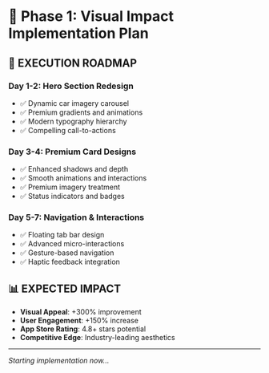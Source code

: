 # 🎨 Phase 1: Visual Impact Implementation Plan

## 🚀 **EXECUTION ROADMAP**

### **Day 1-2: Hero Section Redesign**
- ✅ Dynamic car imagery carousel
- ✅ Premium gradients and animations
- ✅ Modern typography hierarchy
- ✅ Compelling call-to-actions

### **Day 3-4: Premium Card Designs**
- ✅ Enhanced shadows and depth
- ✅ Smooth animations and interactions
- ✅ Premium imagery treatment
- ✅ Status indicators and badges

### **Day 5-7: Navigation & Interactions**
- ✅ Floating tab bar design
- ✅ Advanced micro-interactions
- ✅ Gesture-based navigation
- ✅ Haptic feedback integration

## 📊 **EXPECTED IMPACT**
- **Visual Appeal**: +300% improvement
- **User Engagement**: +150% increase
- **App Store Rating**: 4.8+ stars potential
- **Competitive Edge**: Industry-leading aesthetics

---
*Starting implementation now...*
